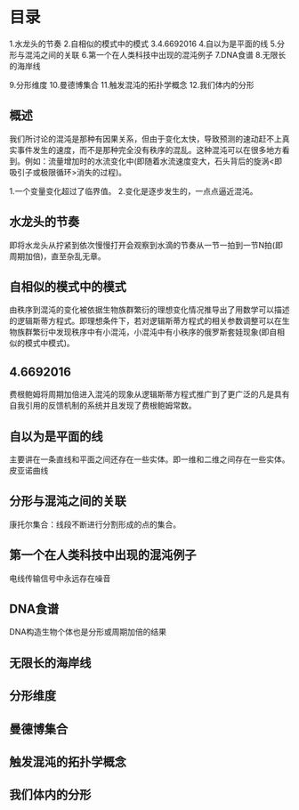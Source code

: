 # 目录
1.水龙头的节奏
2.自相似的模式中的模式
3.4.6692016
4.自以为是平面的线
5.分形与混沌之间的关联
6.第一个在人类科技中出现的混沌例子
7.DNA食谱
8.无限长的海岸线

9.分形维度
10.曼德博集合
11.触发混沌的拓扑学概念
12.我们体内的分形

## 概述
我们所讨论的混沌是那种有因果关系，但由于变化太快，导致预测的速动赶不上真实事件发生的速度，而不是那种完全没有秩序的混乱。这种混沌可以在很多地方看到。例如：流量增加时的水流变化中(即随着水流速度变大，石头背后的旋涡<即吸引子或极限循环>消失的过程)。

1.一个变量变化超过了临界值。
2.变化是逐步发生的，一点点逼近混沌。

## 水龙头的节奏
即将水龙头从拧紧到依次慢慢打开会观察到水滴的节奏从一节一拍到一节N拍(即周期加倍)，直至杂乱无章。

## 自相似的模式中的模式
由秩序到混沌的变化被依据生物族群繁衍的理想变化情况推导出了用数学可以描述的逻辑斯蒂方程式。即理想条件下，若对逻辑斯蒂方程式的相关参数调整可以在生物族群繁衍中发现秩序中有小混沌，小混沌中有小秩序的俄罗斯套娃现象(即自相似的模式中模式)。

## 4.6692016
费根鲍姆将周期加倍进入混沌的现象从逻辑斯蒂方程式推广到了更广泛的凡是具有自我引用的反馈机制的系统并且发现了费根鲍姆常数。

## 自以为是平面的线
主要讲在一条直线和平面之间还存在一些实体。即一维和二维之间存在一些实体。
皮亚诺曲线
## 分形与混沌之间的关联
康托尔集合：线段不断进行分割形成的点的集合。

## 第一个在人类科技中出现的混沌例子
电线传输信号中永远存在噪音

## DNA食谱
DNA构造生物个体也是分形或周期加倍的结果

## 无限长的海岸线
## 分形维度
## 曼德博集合
## 触发混沌的拓扑学概念
## 我们体内的分形
